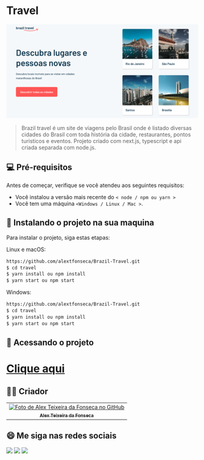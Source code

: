 # Travel

<img src="./public/project.png" alt="Imagem do projeto">

> Brazil travel é um site de viagens pelo Brasil onde é listado diversas cidades do Brasil com toda história da cidade, restaurantes, pontos turisticos e eventos. Projeto criado com next.js, typescript e api criada separada com node.js.

## 💻 Pré-requisitos

Antes de começar, verifique se você atendeu aos seguintes requisitos:

- Você instalou a versão mais recente do `< node / npm ou yarn >`
- Você tem uma máquina `<Windows / Linux / Mac >`.

## 🚀 Instalando o projeto na sua maquina

Para instalar o projeto, siga estas etapas:

Linux e macOS:

```bash
https://github.com/alextfonseca/Brazil-Travel.git
$ cd travel
$ yarn install ou npm install
$ yarn start ou npm start
```

Windows:

```bash
https://github.com/alextfonseca/Brazil-Travel.git
$ cd travel
$ yarn install ou npm install
$ yarn start ou npm start
```

## 🧾 Acessando o projeto

# <a href="https://brazil-travel.vercel.app">Clique aqui</a>

## 🧑‍💻 Criador

<table>
  <tr>
    <td align="center">
      <a href="https://github.com/alextfonseca">
        <img src="https://github.com/alextfonseca.png" width="100px;" alt="Foto de Alex Teixeira da Fonseca no GitHub"/><br>
        <sub>
          <b>Alex Teixeira da Fonseca</b>
        </sub>
      </a>
    </td>
  </tr>
</table>

## 😄 Me siga nas redes sociais<br>

<p align="left">

  <a href="https://www.linkedin.com/in/alex-teixeira-da-fonseca-5a99931a2/" alt="Linkedin">
  <img src="https://img.shields.io/badge/-Linkedin-0e76a8?style=flat-square&logo=Linkedin&logoColor=white&link=LINK-DO-SEU-LINKEDIN" /></a>

  <a href="https://wa.me/+5511976184659?text=Olá%20Alex" alt="WhatsApp">
  <img src="https://img.shields.io/badge/-WhatsApp-25d366?style=flat-square&labelColor=25d366&logo=whatsapp&logoColor=white&link=API-DO-SEU-WHATSAPP"/></a>

  <a href="https://www.instagram.com/devalextf/?hl=pt-br" alt="Instagram">
  <img src="https://img.shields.io/badge/-Instagram-DF0174?style=flat-square&labelColor=DF0174&logo=instagram&logoColor=white&link=LINK-DO-SEU-INSTAGRAM"/></a>
</p>

